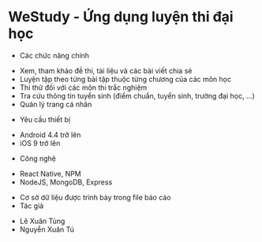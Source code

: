 # WeStudy - Ứng dụng luyện thi đại học
- Các chức năng chính
+ Xem, tham khảo đề thi, tài liệu và các bài viết chia sẻ
+ Luyện tập theo từng bài tập thuộc từng chương của các môn học
+ Thi thử đối với các môn thi trắc nghiệm
+ Tra cứu thông tin tuyển sinh (điểm chuẩn, tuyển sinh, trường đại học, ...)
+ Quản lý trang cá nhân
- Yêu cầu thiết bị
+ Android 4.4 trở lên
+ iOS 9 trở lên
- Công nghệ
+ React Native, NPM
+ NodeJS, MongoDB, Express
- Cơ sở dữ liệu được trình bày trong file báo cáo
- Tác giả
+ Lê Xuân Tùng
+ Nguyễn Xuân Tú
